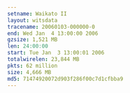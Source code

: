 ```yaml
---
setname: Waikato II
layout: witsdata
tracename: 20060103-000000-0
end: Wed Jan  4 13:00:00 2006
gzsize: 1,521 MB
len: 24:00:00
start: Tue Jan  3 13:00:01 2006
totalwirelen: 23,844 MB
pkts: 62 million
size: 4,666 MB
md5: 71474920072d903f286f00c7d1cfbba9
---
```

